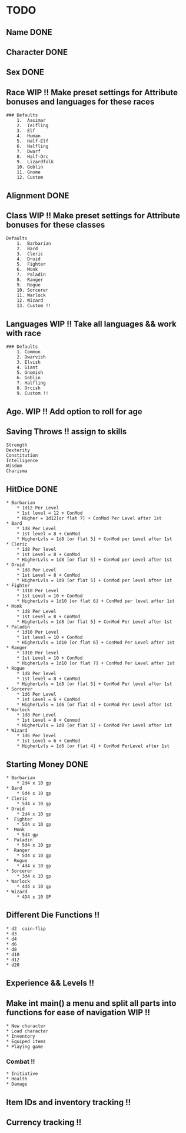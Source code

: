 # TODO

## Name  DONE

## Character  DONE

## Sex  DONE

## Race  WIP !! Make preset settings for Attribute bonuses and languages for these races

    ### Defaults
        1.  Aasimar
        2.  Teifling
        3.  Elf
        4.  Human
        5.  Half-Elf
        6.  Halfling
        7.  Dwarf
        8.  Half-Orc
        9.  Lizardfolk
        10. Goblin
        11. Gnome
        12. Custom

## Alignment  DONE

## Class WIP !! Make preset settings for Attribute bonuses for these classes

    Defaults
        1.  Barbarian
        2.  Bard
        3.  Cleric
        4.  Druid
        5.  Fighter
        6.  Monk
        7.  Paladin
        8.  Ranger
        9.  Rogue
        10. Sorcerer
        11. Warlock
        12. Wizard
        13. Custom !!

## Languages WIP !! Take all languages && work with race

    ### Defaults
        1. Common  
        2. Dwarvish  
        3. Elvish  
        4. Giant  
        5. Gnomish  
        6. Goblin  
        7. Halfling  
        8. Orcish  
        9. Custom !!

## Age.  WIP !! Add option to roll for age

## Saving Throws !! assign to skills

    Strength
    Dexterity
    Constitution
    Intelligence
    Wisdom
    Charisma

## HitDice DONE

    * Barbarian 
        * 1d12 Per Level
        * 1st level = 12 + ConMod
        * Higher = 1d12[or flat 7] + ConMod Per Level after 1st
    * Bard
        * 1d8 Per Level
        * 1st level = 8 + ConMod
        * HigherLvls = 1d8 [or flat 5] + ConMod per Level after 1st
    * Cleric
        * 1d8 Per level
        * 1st Level = 8 + ConMod
        * HigherLvls = 1d8 [or flat 5] + ConMod per Level after 1st
    * Druid
        * 1d8 Per Level
        * 1st Level = 8 + ConMod
        * HigherLvls = 1d8 [or flat 5] + ConMod per level after 1st
    * Fighter
        * 1d10 Per Level
        * 1st Level = 10 + ConMod
        * HigherLvls = 1d10 [or flat 6] + ConMod per level after 1st
    * Monk
        * 1d8 Per Level
        * 1st Level = 8 + ConMod
        * HigherLvls = 1d8 [or flat 5] + ConMod Per Level after 1st
    * Paladin
        * 1d10 Per Level
        * 1st level = 10 + ConMod
        * HigherLvls = 1d10 [or flat 6] + ConMod Per Level after 1st
    * Ranger
        * 1d10 Per level
        * 1st Level = 10 + ConMod
        * HigherLvls = 1d10 [or flat 7] + ConMod Per Level after 1st
    * Rogue
        * 1d8 Per level
        * 1st level = 8 + ConMod
        * HigherLvls = 1d8 [or flat 5] + ConMod Per level after 1st
    * Sorcerer
        * 1d6 Per Level
        * 1st Level = 6 + ConMod
        * HigherLvls = 1d6 [or flat 4] + ConMod Per Level after 1st
    * Warlock
        * 1d8 Per Level
        * 1st Level = 8 + Conmod
        * HigherLvls = 1d8 [or flat 5] + ConMod Per Level after 1st
    * Wizard
        * 1d6 Per level
        * 1st Level = 6 + ConMod
        * HigherLvls = 1d6 [or flat 4] + ConMod PerLevel after 1st

## Starting Money DONE

    * Barbarian
        * 2d4 x 10 gp
    * Bard
        * 5d4 x 10 gp
    * Cleric
        * 5d4 x 10 gp
    * Druid
        * 2d4 x 10 gp
    *  Fighter
        * 5d4 x 10 gp
    *  Monk
        * 5d4 gp
    *  Paladin
        * 5d4 x 10 gp
    *  Ranger
        * 5d4 x 10 gp
    *  Rogue
        * 4d4 x 10 gp
    * Sorcerer
        * 3d4 x 10 gp
    * Warlock
        * 4d4 x 10 gp
    * Wizard
        * 4D4 x 10 GP
        
## Different Die Functions !!
    * d2  coin-flip
    * d3
    * d4
    * d6
    * d8
    * d10
    * d12
    * d20

## Experience && Levels !!

## Make int main() a menu and split all parts into functions for ease of navigation WIP !!
    * New character
    * Load character
    * Inventory
    * Equiped items
    * Playing game
### Combat !!
    * Initiative
    * Health
    * Damage
    
## Item IDs and inventory tracking !!

## Currency tracking !!
